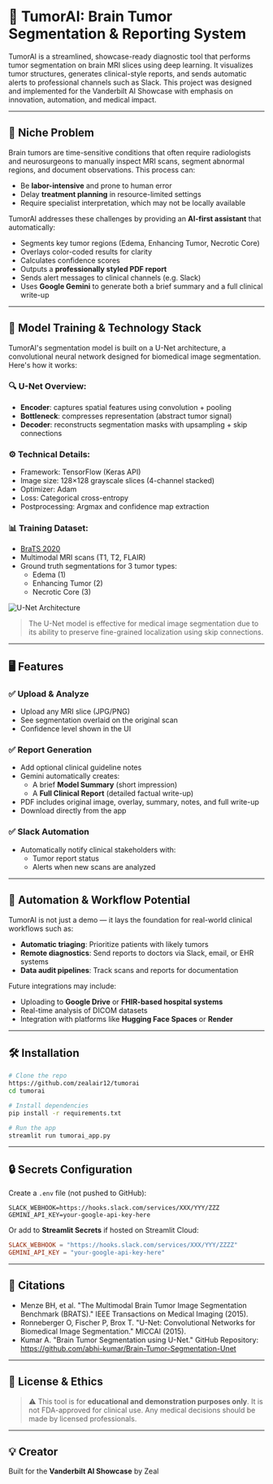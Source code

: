 # 🧠 TumorAI: Brain Tumor Segmentation & Reporting System

TumorAI is a streamlined, showcase-ready diagnostic tool that performs tumor segmentation on brain MRI slices using deep learning. It visualizes tumor structures, generates clinical-style reports, and sends automatic alerts to professional channels such as Slack. This project was designed and implemented for the Vanderbilt AI Showcase with emphasis on innovation, automation, and medical impact.

---

## 🎯 Niche Problem

Brain tumors are time-sensitive conditions that often require radiologists and neurosurgeons to manually inspect MRI scans, segment abnormal regions, and document observations. This process can:

- Be **labor-intensive** and prone to human error
- Delay **treatment planning** in resource-limited settings
- Require specialist interpretation, which may not be locally available

TumorAI addresses these challenges by providing an **AI-first assistant** that automatically:

- Segments key tumor regions (Edema, Enhancing Tumor, Necrotic Core)
- Overlays color-coded results for clarity
- Calculates confidence scores
- Outputs a **professionally styled PDF report**
- Sends alert messages to clinical channels (e.g. Slack)
- Uses **Google Gemini** to generate both a brief summary and a full clinical write-up

---

## 🧠 Model Training & Technology Stack

TumorAI's segmentation model is built on a U-Net architecture, a convolutional neural network designed for biomedical image segmentation. Here's how it works:

### 🔍 U-Net Overview:
- **Encoder**: captures spatial features using convolution + pooling
- **Bottleneck**: compresses representation (abstract tumor signal)
- **Decoder**: reconstructs segmentation masks with upsampling + skip connections

### ⚙️ Technical Details:
- Framework: TensorFlow (Keras API)
- Image size: 128×128 grayscale slices (4-channel stacked)
- Optimizer: Adam
- Loss: Categorical cross-entropy
- Postprocessing: Argmax and confidence map extraction

### 📊 Training Dataset:
- [BraTS 2020](https://www.med.upenn.edu/sbia/brats2020/data.html)
- Multimodal MRI scans (T1, T2, FLAIR)
- Ground truth segmentations for 3 tumor types:
  - Edema (1)
  - Enhancing Tumor (2)
  - Necrotic Core (3)

![U-Net Architecture](https://miro.medium.com/v2/resize:fit:1400/format:webp/1*QHGSWRuU8jR1GTR2j3V7YA.png)

> The U-Net model is effective for medical image segmentation due to its ability to preserve fine-grained localization using skip connections.

---

## 🖥️ Features

### ✅ Upload & Analyze
- Upload any MRI slice (JPG/PNG)
- See segmentation overlaid on the original scan
- Confidence level shown in the UI

### ✅ Report Generation
- Add optional clinical guideline notes
- Gemini automatically creates:
  - A brief **Model Summary** (short impression)
  - A **Full Clinical Report** (detailed factual write-up)
- PDF includes original image, overlay, summary, notes, and full write-up
- Download directly from the app

### ✅ Slack Automation
- Automatically notify clinical stakeholders with:
  - Tumor report status
  - Alerts when new scans are analyzed

---

## 🤖 Automation & Workflow Potential

TumorAI is not just a demo — it lays the foundation for real-world clinical workflows such as:

- **Automatic triaging**: Prioritize patients with likely tumors
- **Remote diagnostics**: Send reports to doctors via Slack, email, or EHR systems
- **Data audit pipelines**: Track scans and reports for documentation

Future integrations may include:
- Uploading to **Google Drive** or **FHIR-based hospital systems**
- Real-time analysis of DICOM datasets
- Integration with platforms like **Hugging Face Spaces** or **Render**

---

## 🛠️ Installation

```bash
# Clone the repo
https://github.com/zealair12/tumorai
cd tumorai

# Install dependencies
pip install -r requirements.txt

# Run the app
streamlit run tumorai_app.py
```

---

## 🔒 Secrets Configuration
Create a `.env` file (not pushed to GitHub):

```
SLACK_WEBHOOK=https://hooks.slack.com/services/XXX/YYY/ZZZ
GEMINI_API_KEY=your-google-api-key-here
```

Or add to **Streamlit Secrets** if hosted on Streamlit Cloud:

```toml
SLACK_WEBHOOK = "https://hooks.slack.com/services/XXX/YYY/ZZZZ"
GEMINI_API_KEY = "your-google-api-key-here"
```

---

## 📎 Citations

- Menze BH, et al. "The Multimodal Brain Tumor Image Segmentation Benchmark (BRATS)." IEEE Transactions on Medical Imaging (2015).
- Ronneberger O, Fischer P, Brox T. "U-Net: Convolutional Networks for Biomedical Image Segmentation." MICCAI (2015).
- Kumar A. "Brain Tumor Segmentation using U-Net." GitHub Repository: https://github.com/abhi-kumar/Brain-Tumor-Segmentation-Unet

---

## 🧪 License & Ethics
> ⚠️ This tool is for **educational and demonstration purposes only**. It is not FDA-approved for clinical use. Any medical decisions should be made by licensed professionals.

---

## 💡 Creator
Built for the **Vanderbilt AI Showcase** by Zeal